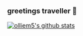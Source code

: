### greetings traveller 👋
[![olliem5's github stats](https://github-readme-stats.vercel.app/api?username=olliem5)](https://github.com/anuraghazra/github-readme-stats)
